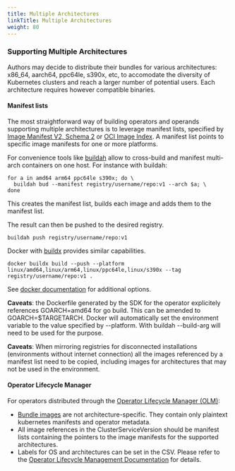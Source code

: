 ```yaml
---
title: Multiple Architectures
linkTitle: Multiple Architectures
weight: 80
---
```


### Supporting Multiple Architectures

Authors may decide to distribute their bundles for various architectures: x86_64, aarch64, ppc64le, s390x, etc, to accomodate the diversity of Kubernetes clusters and reach a larger number of potential users. Each architecture requires however compatible binaries.

#### Manifest lists

The most straightforward way of building operators and operands supporting multiple architectures is to leverage manifest lists, specified by [Image Manifest V2, Schema 2][manifest_list] or [OCI Image Index][image_index]. A manifest list points to specific image manifests for one or more platforms.

For convenience tools like [buildah][buildah] allow to cross-build and manifest multi-arch containers on one host. For instance with buildah:

```shell
for a in amd64 arm64 ppc64le s390x; do \
  buildah bud --manifest registry/username/repo:v1 --arch $a; \
done
```

This creates the manifest list, builds each image and adds them to the manifest list.

The result can then be pushed to the desired registry.

```shell
buildah push registry/username/repo:v1
```

Docker with [buildx][buildx] provides similar capabilities.

```shell
docker buildx build --push --platform linux/amd64,linux/arm64,linux/ppc64le,linux/s390x --tag registry/username/repo:v1 .
```

See [docker documentation][buildx_multiarch] for additional options.
 
**Caveats**: the Dockerfile generated by the SDK for the operator explicitely references GOARCH=amd64 for go build. This can be amended to GOARCH=$TARGETARCH. Docker will automatically set the environment variable to the value specified by --platform. With buildah --build-arg will need to be used for the purpose.

**Caveats**: When mirroring registries for disconnected installations (environments without internet connection) all the images referenced by a manifest list need to be copied, including images for architectures that may not be used in the environment.

#### Operator Lifecycle Manager

For operators distributed through the [Operator Lifecycle Manager (OLM)][olm]:

* [Bundle images][bundle] are not architecture-specific. They contain only plaintext kubernetes manifests and operator metadata.
* All image references in the ClusterServiceVersion should be manifest lists containing the pointers to the image manifests for the supported architectures.
* Labels for OS and architectures can be set in the CSV. Please refer to the [Operator Lifecycle Management Documentation][olm_multiarch] for details.

[manifest_list]: https://docs.docker.com/registry/spec/manifest-v2-2/#manifest-list
[image_index]: https://github.com/opencontainers/image-spec/blob/main/image-index.md
[buildah]: https://github.com/containers/buildah/blob/main/docs/buildah-bud.md#building-an-multi-architecture-image-using-a---manifest-option-requires-emulation-software
[buildx]: https://docs.docker.com/buildx/working-with-buildx/#build-multi-platform-images
[buildx_multiarch]: https://docs.docker.com/buildx/working-with-buildx/#build-multi-platform-images
[olm]: https://olm.operatorframework.io/docs/
[bundle]: https://olm.operatorframework.io/docs/glossary/#bundle
[olm_multiarch]: https://olm.operatorframework.io/docs/advanced-tasks/ship-operator-supporting-multiarch/#multiple-architectures
